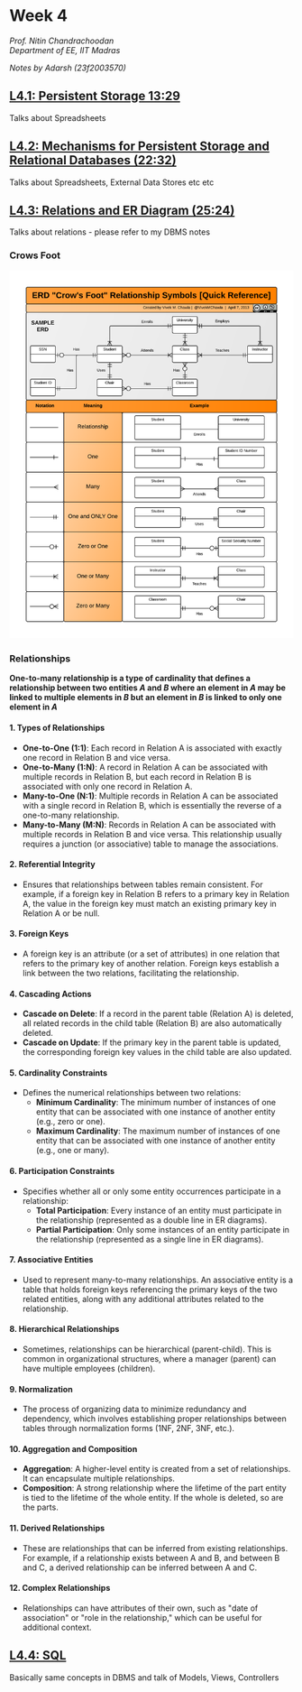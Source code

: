 # Week 4

*Prof. Nitin Chandrachoodan*  
*Department of EE, IIT Madras*  

*Notes by Adarsh (23f2003570)*  


## [L4.1: Persistent Storage 13:29](https://youtu.be/g7zpeaK4jEc)

Talks about Spreadsheets

## [L4.2: Mechanisms for Persistent Storage and Relational Databases (22:32)](https://youtu.be/ciReAG-1BQY)

Talks about Spreadsheets, External Data Stores etc etc

## [L4.3: Relations and ER Diagram (25:24)](https://youtu.be/fMdgUiX_Di0)

Talks about relations - please refer to my DBMS notes

### Crows Foot

![Crows Foot](imgs/35-er-cheatsheet.png)


### Relationships

**One-to-many relationship is a type of cardinality that defines a relationship between two entities $A$ and $B$ where an element in $A$ may be linked to multiple elements in $B$ but an element in $B$ is linked to only one element in $A$**


#### 1. **Types of Relationships**
   - **One-to-One (1:1)**: Each record in Relation A is associated with exactly one record in Relation B and vice versa.
   - **One-to-Many (1:N)**: A record in Relation A can be associated with multiple records in Relation B, but each record in Relation B is associated with only one record in Relation A.
   - **Many-to-One (N:1)**: Multiple records in Relation A can be associated with a single record in Relation B, which is essentially the reverse of a one-to-many relationship.
   - **Many-to-Many (M:N)**: Records in Relation A can be associated with multiple records in Relation B and vice versa. This relationship usually requires a junction (or associative) table to manage the associations.

#### 2. **Referential Integrity**
   - Ensures that relationships between tables remain consistent. For example, if a foreign key in Relation B refers to a primary key in Relation A, the value in the foreign key must match an existing primary key in Relation A or be null.

#### 3. **Foreign Keys**
   - A foreign key is an attribute (or a set of attributes) in one relation that refers to the primary key of another relation. Foreign keys establish a link between the two relations, facilitating the relationship.

#### 4. **Cascading Actions**
   - **Cascade on Delete**: If a record in the parent table (Relation A) is deleted, all related records in the child table (Relation B) are also automatically deleted.
   - **Cascade on Update**: If the primary key in the parent table is updated, the corresponding foreign key values in the child table are also updated.

#### 5. **Cardinality Constraints**
   - Defines the numerical relationships between two relations:
     - **Minimum Cardinality**: The minimum number of instances of one entity that can be associated with one instance of another entity (e.g., zero or one).
     - **Maximum Cardinality**: The maximum number of instances of one entity that can be associated with one instance of another entity (e.g., one or many).

#### 6. **Participation Constraints**
   - Specifies whether all or only some entity occurrences participate in a relationship:
     - **Total Participation**: Every instance of an entity must participate in the relationship (represented as a double line in ER diagrams).
     - **Partial Participation**: Only some instances of an entity participate in the relationship (represented as a single line in ER diagrams).

#### 7. **Associative Entities**
   - Used to represent many-to-many relationships. An associative entity is a table that holds foreign keys referencing the primary keys of the two related entities, along with any additional attributes related to the relationship.

#### 8. **Hierarchical Relationships**
   - Sometimes, relationships can be hierarchical (parent-child). This is common in organizational structures, where a manager (parent) can have multiple employees (children).

#### 9. **Normalization**
   - The process of organizing data to minimize redundancy and dependency, which involves establishing proper relationships between tables through normalization forms (1NF, 2NF, 3NF, etc.).

#### 10. **Aggregation and Composition**
   - **Aggregation**: A higher-level entity is created from a set of relationships. It can encapsulate multiple relationships.
   - **Composition**: A strong relationship where the lifetime of the part entity is tied to the lifetime of the whole entity. If the whole is deleted, so are the parts.

#### 11. **Derived Relationships**
   - These are relationships that can be inferred from existing relationships. For example, if a relationship exists between A and B, and between B and C, a derived relationship can be inferred between A and C.

#### 12. **Complex Relationships**
   - Relationships can have attributes of their own, such as "date of association" or "role in the relationship," which can be useful for additional context.

## [L4.4: SQL](https://youtu.be/JCmvYAiI7oY)
Basically same concepts in DBMS and talk of Models, Views, Controllers